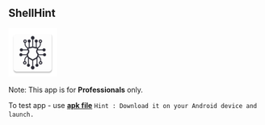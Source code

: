## ShellHint
 ![alt text](app/src/main/res/mipmap-xhdpi/icon1.png)

Note:
This app is for **Professionals** only.  

To test app - use **[apk file](https://github.com/SarifIndustries/ShellHint/releases/download/0.1/shellhint01.apk)**
`Hint : Download it on your Android device and launch.`  